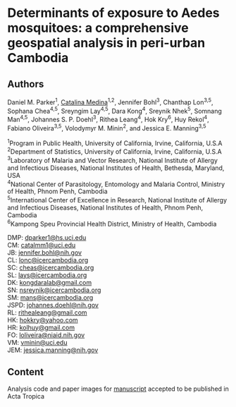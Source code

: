 # Determinants of exposure to Aedes mosquitoes: a comprehensive geospatial analysis in peri-urban Cambodia

## Authors

Daniel M. Parker<sup>1</sup>, [Catalina Medina](https://catalinamedina.github.io/)<sup>1,2</sup>, Jennifer Bohl<sup>3</sup>, Chanthap Lon<sup>3,5</sup>, Sophana Chea<sup>4,5</sup>, Sreyngim Lay<sup>4,5</sup>, Dara Kong<sup>4</sup>, Sreynik Nhek<sup>5</sup>, Somnang Man<sup>4,5</sup>, Johannes S. P. Doehl<sup>3</sup>, Rithea Leang<sup>4</sup>, Hok Kry<sup>6</sup>, Huy Rekol<sup>4</sup>, Fabiano Oliveira<sup>3,5</sup>, Volodymyr M. Minin<sup>2</sup>, and Jessica E. Manning<sup>3,5</sup>

<sup>1</sup>Program in Public Health, University of California, Irvine, California, U.S.A  
<sup>2</sup>Department of Statistics, University of California, Irvine, California, U.S.A  
<sup>3</sup>Laboratory of Malaria and Vector Research, National Institute of Allergy and Infectious Diseases, National Institutes of Health, Bethesda, Maryland, USA  
<sup>4</sup>National Center of Parasitology, Entomology and Malaria Control, Ministry of Health, Phnom Penh, Cambodia  
<sup>5</sup>International Center of Excellence in Research, National Institute of Allergy and Infectious Diseases, National Institutes of Health, Phnom Penh, Cambodia  
<sup>6</sup>Kampong Speu Provincial Health District, Ministry of Health, Cambodia

DMP: dparker1@hs.uci.edu  
CM: catalmm1@uci.edu  
JB: jennifer.bohl@nih.gov  
CL: lonc@icercambodia.org  
SC: cheas@icercambodia.org  
SL: lays@icercambodia.org  
DK: kongdaralab@gmail.com  
SN: nsreynik@icercambodia.org  
SM: mans@icercambodia.org  
JSPD: johannes.doehl@nih.gov  
RL: rithealeang@gmail.com  
HK: hokkry@yahoo.com  
HR: kolhuy@gmail.com  
FO: loliveira@niaid.nih.gov  
VM: vminin@uci.edu  
JEM: jessica.manning@nih.gov


## Content

Analysis code and paper images for [manuscript](https://doi.org/10.1101/2022.09.12.22278870) accepted to be published in Acta Tropica

